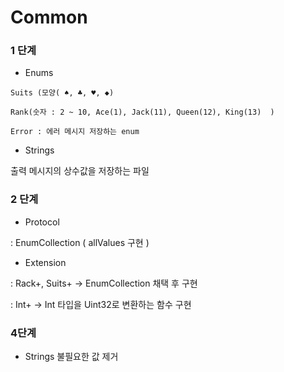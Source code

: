 # Common

### 1 단계

-   Enums 

```
Suits (모양( ♠, ♣, ♥, ◆)

Rank(숫자 : 2 ~ 10, Ace(1), Jack(11), Queen(12), King(13)  )

Error : 에러 메시지 저장하는 enum
```

- Strings

출력 메시지의 상수값을 저장하는 파일


### 2 단계 

- Protocol 

: EnumCollection ( allValues 구현 )

- Extension 

: Rack+, Suits+ -> EnumCollection 채택 후 구현

: Int+ -> Int 타입을 Uint32로 변환하는 함수 구현 


### 4단계 

- Strings
불필요한 값 제거
